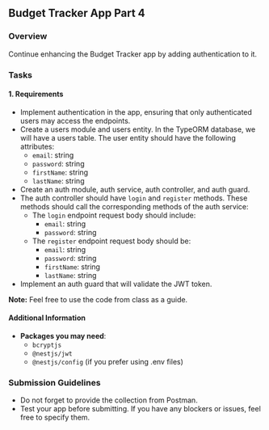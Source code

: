 ## **Budget Tracker App Part 4**

### **Overview**

Continue enhancing the Budget Tracker app by adding authentication to it.

### **Tasks**

#### 1. **Requirements**

- Implement authentication in the app, ensuring that only authenticated users may access the endpoints.
- Create a users module and users entity. In the TypeORM database, we will have a users table. The user entity should have the following attributes:
  - `email`: string
  - `password`: string
  - `firstName`: string
  - `lastName`: string
- Create an auth module, auth service, auth controller, and auth guard.
- The auth controller should have `login` and `register` methods. These methods should call the corresponding methods of the auth service:
  - The `login` endpoint request body should include:
    - `email`: string
    - `password`: string
  - The `register` endpoint request body should be:
    - `email`: string
    - `password`: string
    - `firstName`: string
    - `lastName`: string
- Implement an auth guard that will validate the JWT token.

**Note:** Feel free to use the code from class as a guide.

#### **Additional Information**

- **Packages you may need**:
  - `bcryptjs`
  - `@nestjs/jwt`
  - `@nestjs/config` (if you prefer using .env files)

### **Submission Guidelines**

- Do not forget to provide the collection from Postman.
- Test your app before submitting. If you have any blockers or issues, feel free to specify them.
